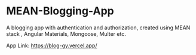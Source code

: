 # MEAN-Blogging-App

A blogging app with authentication and authorization, created using MEAN stack , Angular Materials, Mongoose, Multer etc.

App Link: https://blog-gy.vercel.app/
